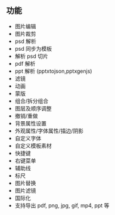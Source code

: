 ## 功能

- 图片编辑
- 图片裁剪
- psd 解析
- psd 同步为模板
- 解析 psd 切片
- pdf 解析
- ppt 解析 (pptxtojson,pptxgenjs)
- 滤镜
- 动画
- 蒙版
- 组合/拆分组合
- 图层及顺序调整
- 撤销/重做
- 背景属性设置
- 外观属性/字体属性/描边/阴影
- 自定义字体
- 自定义模板素材
- 快捷键
- 右键菜单
- 辅助线
- 标尺
- 图片替换
- 图片滤镜
- 国际化
- 支持导出 pdf, png, jpg, gif, mp4, ppt 等
